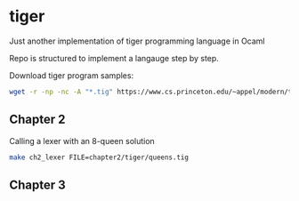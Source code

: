 # tiger

Just another implementation of tiger programming language in Ocaml

Repo is structured to implement a langauge step by step.


Download tiger program samples:

``` sh
wget -r -np -nc -A "*.tig" https://www.cs.princeton.edu/~appel/modern/testcases/
```

## Chapter 2

Calling a lexer with an 8-queen solution

``` sh
make ch2_lexer FILE=chapter2/tiger/queens.tig
```

## Chapter 3
